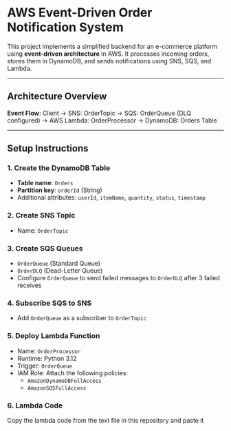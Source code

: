 # AWS Event-Driven Order Notification System

This project implements a simplified backend for an e-commerce platform using **event-driven architecture** in AWS. It processes incoming orders, stores them in DynamoDB, and sends notifications using SNS, SQS, and Lambda.

---

## Architecture Overview

**Event Flow**:
Client -> SNS: OrderTopic -> SQS: OrderQueue (DLQ configured) -> AWS Lambda: OrderProcessor -> DynamoDB: Orders Table

---

## Setup Instructions

### 1. **Create the DynamoDB Table**
- **Table name**: `Orders`
- **Partition key**: `orderId` (String)
- Additional attributes: `userId`, `itemName`, `quantity`, `status`, `timestamp`

### 2. **Create SNS Topic**
- Name: `OrderTopic`

### 3. **Create SQS Queues**
- `OrderQueue` (Standard Queue)
- `OrderDLQ` (Dead-Letter Queue)
- Configure `OrderQueue` to send failed messages to `OrderDLQ` after 3 failed receives

### 4. **Subscribe SQS to SNS**
- Add `OrderQueue` as a subscriber to `OrderTopic`

### 5. **Deploy Lambda Function**
- Name: `OrderProcessor`
- Runtime: Python 3.12
- Trigger: `OrderQueue`
- IAM Role: Attach the following policies:
  - `AmazonDynamoDBFullAccess`
  - `AmazonSQSFullAccess`
 
### 6. **Lambda Code**
Copy the lambda code from the text file in this repository and paste it 
